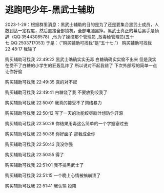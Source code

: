 # 逃跑吧少年-黑武士辅助
2023-1-29：根据群里消息：黑武士辅助的目的是为了还是要集合黑武士成员，人数到达一定程度，然后直接全部锁机，全部电脑黑掉。黑武士真正的幕后黑手是仙辞（QQ:3544308578）,他为了操控那个管理员
,放毒给管理员(五十七.QQ:2503717053)
于是：（”购买辅助可找我“是“五十七.”）
购买辅助可找我 22:48:17
我输了

购买辅助可找我 22:49:22
黑武士确确实实无毒 白糖确确实实偷不出来 但是我实在受不了白糖的小学生的狂轰乱炸了 所以说对不起我错了 下次外部写的简单一点让你好偷

购买辅助可找我 22:49:35
真的对不起

购买辅助可找我 22:49:41
白糖饶了我 不要放狗咬我了

购买辅助可找我 22:50:01
我真的接受不了网络暴力

购买辅助可找我 22:50:12
写了一天的功能绞尽脑汁想防你开源

购买辅助可找我 22:50:28
你结果用毒这么简单的一个字搪塞过去

购买辅助可找我 22:50:38
你好面子 那我成全你

购买辅助可找我 22:50:43
我没你强

购买辅助可找我 22:50:55
得了

购买辅助可找我 22:51:01
我不搞黑武士了

购买辅助可找我 22:51:15
一个晚上心情被搞崩溃了

购买辅助可找我 22:51:41
我认输 投降

